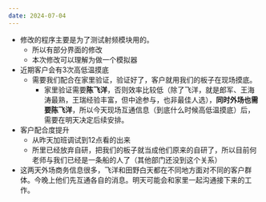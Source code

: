 ```yaml
---
date: 2024-07-04
---
```

- 修改的程序主要是为了测试射频模块用的。
	- 所以有部分界面的修改
	- 本次修改可以理解为做一个模拟器
- 近期客户会有3次高低温摸底
	- 需要我们配合在家里验证，验证好了，客户就用我们的板子在现场摸底。
		- 家里验证需要**陈飞洋**，否则效率比较低（除了飞洋，就是郎军、王海涛最熟，王瑞经验丰富，但中途参与，也非最佳人选），**同时外场也需要陈飞洋**，所以今天现场互通信息（到底什么时候高低温摸底）后，需要在明天决定后续安排。
- 客户配合度提升
	- 从昨天加班调试到12点看的出来
	- 所里已经放弃自研，把我们的板子就当成他们原来的自研了，所以目前何老师与我们已经是一条船的人了（其他部门还没到这个关系）
- 这两天外场商务信息很多，飞洋和田野白天都在不同地方面对不同的客户群体。今晚上他们先互通各自的消息。明天可能会和家里一起沟通接下来的工作。